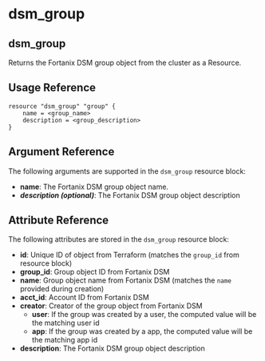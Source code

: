 # dsm\_group

## dsm\_group

Returns the Fortanix DSM group object from the cluster as a Resource.

## Usage Reference

```
resource "dsm_group" "group" {
    name = <group_name>
    description = <group_description>
}
```

## Argument Reference

The following arguments are supported in the `dsm_group` resource block:

* **name**: The Fortanix DSM group object name.
* _**description (optional)**_: The Fortanix DSM group object description

## Attribute Reference

The following attributes are stored in the `dsm_group` resource block:

* **id**: Unique ID of object from Terraform (matches the `group_id` from resource block)
* **group\_id**: Group object ID from Fortanix DSM
* **name**: Group object name from Fortanix DSM (matches the `name` provided during creation)
* **acct\_id**: Account ID from Fortanix DSM
* **creator**: Creator of the group object from Fortanix DSM
  * **user**: If the group was created by a user, the computed value will be the matching user id
  * **app**: If the group was created by a app, the computed value will be the matching app id
* **description**: The Fortanix DSM group object description

